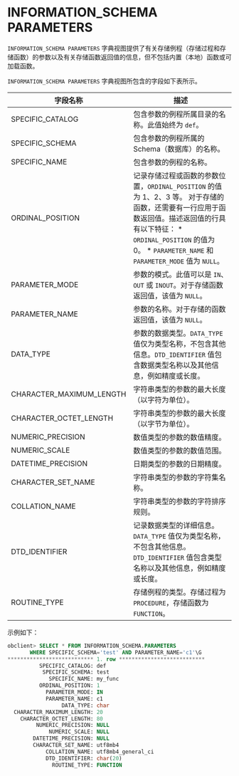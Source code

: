 INFORMATION_SCHEMA PARAMETERS 
==================================================

`INFORMATION_SCHEMA PARAMETERS` 字典视图提供了有关存储例程（存储过程和存储函数）的参数以及有关存储函数返回值的信息，但不包括内置（本地）函数或可加载函数。

`INFORMATION_SCHEMA PARAMETERS` 字典视图所包含的字段如下表所示。


|         **字段名称**         |                                                                                                                                           **描述**                                                                                                                                           |
|--------------------------|--------------------------------------------------------------------------------------------------------------------------------------------------------------------------------------------------------------------------------------------------------------------------------------------|
| SPECIFIC_CATALOG         | 包含参数的例程所属目录的名称。此值始终为 `def`。                                                                                                                                                                                                                                                                |
| SPECIFIC_SCHEMA          | 包含参数的例程所属的 Schema（数据库）的名称。                                                                                                                                                                                                                                                                 |
| SPECIFIC_NAME            | 包含参数的例程的名称。                                                                                                                                                                                                                                                                                |
| ORDINAL_POSITION         | 记录存储过程或函数的参数位置，`ORDINAL_POSITION` 的值为 1、2、3 等。 对于存储的函数，还需要有一行应用于函数返回值。描述返回值的行具有以下特征： * `ORDINAL_POSITION`  的值为 0。   * `PARAMETER_NAME` 和 `PARAMETER_MODE` 值为 `NULL`。    |
| PARAMETER_MODE           | 参数的模式。此值可以是 `IN`、`OUT` 或 `INOUT`。对于存储函数返回值，该值为 `NULL`。                                                                                                                                                                                                                                     |
| PARAMETER_NAME           | 参数的名称。对于存储的函数返回值，该值为 `NULL`。                                                                                                                                                                                                                                                               |
| DATA_TYPE                | 参数的数据类型。`DATA_TYPE` 值仅为类型名称，不包含其他信息。`DTD_IDENTIFIER` 值包含数据类型名称以及其他信息，例如精度或长度。                                                                                                                                                                                                              |
| CHARACTER_MAXIMUM_LENGTH | 字符串类型的参数的最大长度（以字符为单位）。                                                                                                                                                                                                                                                                     |
| CHARACTER_OCTET_LENGTH   | 字符串类型的参数的最大长度（以字节为单位）。                                                                                                                                                                                                                                                                     |
| NUMERIC_PRECISION        | 数值类型的参数的数值精度。                                                                                                                                                                                                                                                                              |
| NUMERIC_SCALE            | 数值类型的参数的数值范围。                                                                                                                                                                                                                                                                              |
| DATETIME_PRECISION       | 日期类型的参数的日期精度。                                                                                                                                                                                                                                                                              |
| CHARACTER_SET_NAME       | 字符串类型的参数的字符集名称。                                                                                                                                                                                                                                                                            |
| COLLATION_NAME           | 字符串类型的参数的字符排序规则。                                                                                                                                                                                                                                                                           |
| DTD_IDENTIFIER           | 记录数据类型的详细信息。`DATA_TYPE` 值仅为类型名称，不包含其他信息。`DTD_IDENTIFIER` 值包含类型名称以及其他信息，例如精度或长度。                                                                                                                                                                                                            |
| ROUTINE_TYPE             | 存储例程的类型。存储过程为 `PROCEDURE`，存储函数为 `FUNCTION`。                                                                                                                                                                                                                                                |



示例如下：

```sql
obclient> SELECT * FROM INFORMATION_SCHEMA.PARAMETERS
       WHERE SPECIFIC_SCHEMA='test' AND PARAMETER_NAME='c1'\G
*************************** 1. row ***************************
          SPECIFIC_CATALOG: def
           SPECIFIC_SCHEMA: test
             SPECIFIC_NAME: my_func
          ORDINAL_POSITION: 1
            PARAMETER_MODE: IN 
            PARAMETER_NAME: c1
                 DATA_TYPE: char
  CHARACTER_MAXIMUM_LENGTH: 20
    CHARACTER_OCTET_LENGTH: 80
         NUMERIC_PRECISION: NULL
             NUMERIC_SCALE: NULL
        DATETIME_PRECISION: NULL
        CHARACTER_SET_NAME: utf8mb4
            COLLATION_NAME: utf8mb4_general_ci
            DTD_IDENTIFIER: char(20)
              ROUTINE_TYPE: FUNCTION             
```


